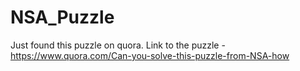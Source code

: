 # NSA_Puzzle
Just found this puzzle on quora.
Link to the puzzle - https://www.quora.com/Can-you-solve-this-puzzle-from-NSA-how

